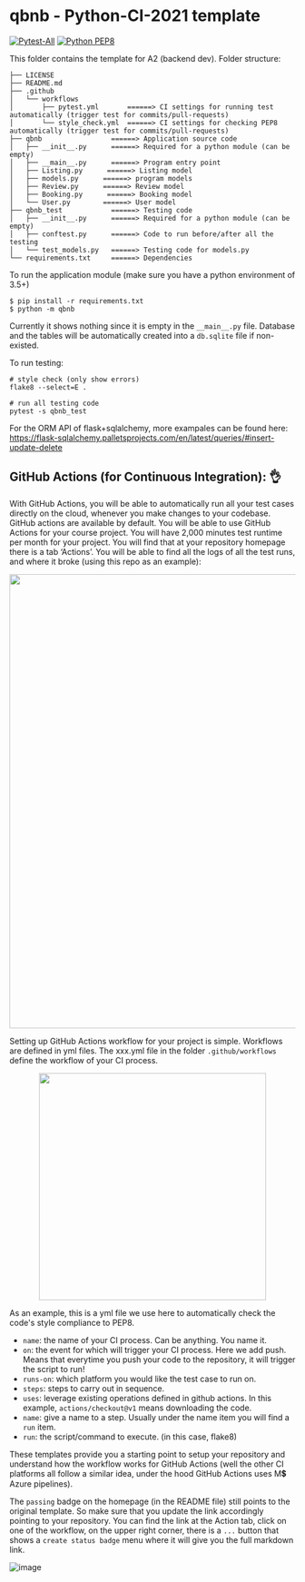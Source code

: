 # qbnb - Python-CI-2021 template

[![Pytest-All](https://github.com/CISC-CMPE-327/Python-CI-2021/actions/workflows/pytest.yml/badge.svg)](https://github.com/CISC-CMPE-327/Python-CI-2021/actions/workflows/pytest.yml)
[![Python PEP8](https://github.com/CISC-CMPE-327/Python-CI-2021/actions/workflows/style_check.yml/badge.svg)](https://github.com/CISC-CMPE-327/Python-CI-2021/actions/workflows/style_check.yml)

This folder contains the template for A2 (backend dev). Folder structure:

```
├── LICENSE
├── README.md
├── .github
│   └── workflows
│       ├── pytest.yml       ======> CI settings for running test automatically (trigger test for commits/pull-requests)
│       └── style_check.yml  ======> CI settings for checking PEP8 automatically (trigger test for commits/pull-requests)
├── qbnb                 ======> Application source code
│   ├── __init__.py      ======> Required for a python module (can be empty)
│   ├── __main__.py      ======> Program entry point
│   ├── Listing.py      ======> Listing model
│   ├── models.py      ======> program models
│   ├── Review.py      ======> Review model
│   ├── Booking.py      ======> Booking model
│   └── User.py        ======> User model
├── qbnb_test            ======> Testing code
│   ├── __init__.py      ======> Required for a python module (can be empty)
│   ├── conftest.py      ======> Code to run before/after all the testing
│   └── test_models.py   ======> Testing code for models.py
└── requirements.txt     ======> Dependencies
```

To run the application module (make sure you have a python environment of 3.5+)

```
$ pip install -r requirements.txt
$ python -m qbnb
```

Currently it shows nothing since it is empty in the `__main__.py` file.
Database and the tables will be automatically created into a `db.sqlite` file if non-existed.

To run testing:

```
# style check (only show errors)
flake8 --select=E .  

# run all testing code 
pytest -s qbnb_test

```

For the ORM API of flask+sqlalchemy, more exampales can be found here:
https://flask-sqlalchemy.palletsprojects.com/en/latest/queries/#insert-update-delete

##  GitHub Actions (for Continuous Integration): :ok_hand:
With GitHub Actions, you will be able to automatically run all your test cases directly on the cloud, whenever you make changes to your codebase. GitHub actions are available by default. You will be able to use GitHub Actions for your course project. You will have 2,000 minutes test runtime per month for your project. You will find that at your repository homepage there is a tab ‘Actions’. You will be able to find all the logs of all the test runs, and where it broke (using this repo as an example): 

<p align="center">
  <img width="800"  src="https://user-images.githubusercontent.com/8474647/135193096-0f2068b9-e3cb-4197-ae8d-91c58f97aba8.png">
</p>

Setting up GitHub Actions workflow for your project is simple. Workflows are defined in yml files. The xxx.yml file in the folder `.github/workflows` define the workflow of your CI process. 

<p align="center">
  <img width="400"  src="https://user-images.githubusercontent.com/8474647/135193263-1bbf3e17-7d5e-4e2a-b864-3577ee00c5ac.png">
</p>

As an example, this is a yml file we use here to automatically check the code's style compliance to PEP8.

- `name`: the name of your CI process. Can be anything. You name it.
- `on`: the event for which will trigger your CI process. Here we add push. Means that everytime you push your code to the repository, it will trigger the script to run!
- `runs-on`: which platform you would like the test case to run on.
- `steps`: steps to carry out in sequence.
- `uses`: leverage existing operations defined in github actions. In this example, `actions/checkout@v1` means downloading the code.
- `name`: give a name to a step. Usually under the name item you will find a `run` item.
- `run`: the script/command to execute. (in this case, flake8)

These templates provide you a starting point to setup your repository and understand how the workflow works for GitHub Actions (well the other CI platforms all follow a similar idea, under the hood GitHub Actions uses M:heavy_dollar_sign: Azure pipelines). 

The `passing` badge on the homepage (in the README file) still points to the original template. So make sure that you update the link accordingly pointing to your repository.  You can find the link at the Action tab, click on one of the workflow, on the upper right corner, there is a `...` button that shows a `create status badge` menu where it will give you the full markdown link.

![image](https://user-images.githubusercontent.com/8474647/135193609-eb84b6f7-e825-4555-b096-69c353d4d71b.png)



